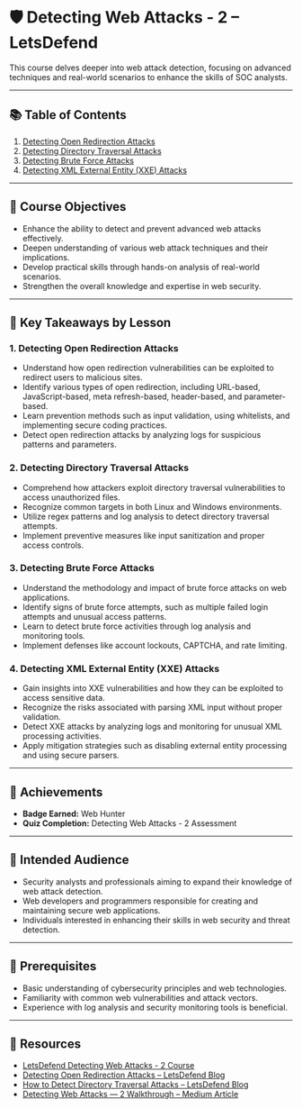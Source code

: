 # 🛡️ Detecting Web Attacks - 2 – LetsDefend

This course delves deeper into web attack detection, focusing on advanced techniques and real-world scenarios to enhance the skills of SOC analysts.

---

## 📚 Table of Contents
1. [Detecting Open Redirection Attacks](#1-detecting-open-redirection-attacks)  
2. [Detecting Directory Traversal Attacks](#2-detecting-directory-traversal-attacks)  
3. [Detecting Brute Force Attacks](#3-detecting-brute-force-attacks)  
4. [Detecting XML External Entity (XXE) Attacks](#4-detecting-xml-external-entity-xxe-attacks)

---

## 🎯 Course Objectives
- Enhance the ability to detect and prevent advanced web attacks effectively.  
- Deepen understanding of various web attack techniques and their implications.  
- Develop practical skills through hands-on analysis of real-world scenarios.  
- Strengthen the overall knowledge and expertise in web security.  

---

## 🧠 Key Takeaways by Lesson

### 1. Detecting Open Redirection Attacks
- Understand how open redirection vulnerabilities can be exploited to redirect users to malicious sites.  
- Identify various types of open redirection, including URL-based, JavaScript-based, meta refresh-based, header-based, and parameter-based.  
- Learn prevention methods such as input validation, using whitelists, and implementing secure coding practices.  
- Detect open redirection attacks by analyzing logs for suspicious patterns and parameters.

### 2. Detecting Directory Traversal Attacks
- Comprehend how attackers exploit directory traversal vulnerabilities to access unauthorized files.  
- Recognize common targets in both Linux and Windows environments.  
- Utilize regex patterns and log analysis to detect directory traversal attempts.  
- Implement preventive measures like input sanitization and proper access controls.

### 3. Detecting Brute Force Attacks
- Understand the methodology and impact of brute force attacks on web applications.  
- Identify signs of brute force attempts, such as multiple failed login attempts and unusual access patterns.  
- Learn to detect brute force activities through log analysis and monitoring tools.  
- Implement defenses like account lockouts, CAPTCHA, and rate limiting.

### 4. Detecting XML External Entity (XXE) Attacks
- Gain insights into XXE vulnerabilities and how they can be exploited to access sensitive data.  
- Recognize the risks associated with parsing XML input without proper validation.  
- Detect XXE attacks by analyzing logs and monitoring for unusual XML processing activities.  
- Apply mitigation strategies such as disabling external entity processing and using secure parsers.

---

## 🏅 Achievements
- **Badge Earned:** Web Hunter  
- **Quiz Completion:** Detecting Web Attacks - 2 Assessment  

---

## 👥 Intended Audience
- Security analysts and professionals aiming to expand their knowledge of web attack detection.  
- Web developers and programmers responsible for creating and maintaining secure web applications.  
- Individuals interested in enhancing their skills in web security and threat detection.  

---

## 📘 Prerequisites
- Basic understanding of cybersecurity principles and web technologies.  
- Familiarity with common web vulnerabilities and attack vectors.  
- Experience with log analysis and security monitoring tools is beneficial.  

---

## 📎 Resources
- [LetsDefend Detecting Web Attacks - 2 Course](https://letsdefend.io)  
- [Detecting Open Redirection Attacks – LetsDefend Blog](https://blog.letsdefend.io/tag/open-redirection/)  
- [How to Detect Directory Traversal Attacks – LetsDefend Blog](https://blog.letsdefend.io/tag/directory-traversal/)  
- [Detecting Web Attacks — 2 Walkthrough – Medium Article](https://medium.com)
